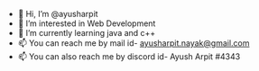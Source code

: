 - 👋 Hi, I’m @ayusharpit
- 👀 I’m interested in Web Development
- 🌱 I’m currently learning java and c++
- 📫 You can reach me by mail id- ayusharpit.nayak@gmail.com
- 📫 You can also reach me by discord id- Ayush Arpit #4343

<!---
ayusharpit/ayusharpit is a ✨ special ✨ repository because its `README.md` (this file) appears on your GitHub profile.
You can click the Preview link to take a look at your changes.
--->
